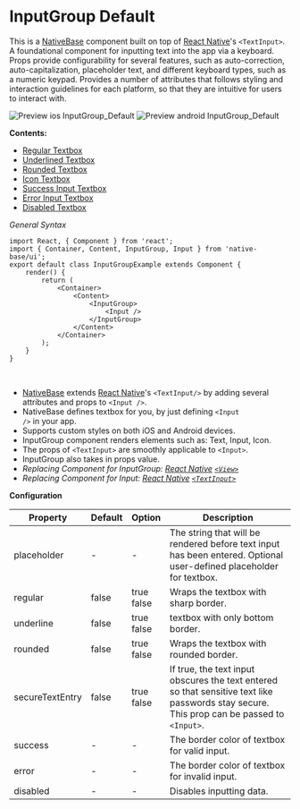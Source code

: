 # InputGroup Default

This is a [NativeBase](http://nativebase.io/) component built on top of [React Native](https://facebook.github.io/react-native/)'s <code>&lt;TextInput></code>.<br />
A foundational component for inputting text into the app via a keyboard. Props provide configurability for several features, such as auto-correction, auto-capitalization, placeholder text, and different keyboard types, such as a numeric keypad. Provides a number of attributes that follows styling and interaction guidelines for each platform, so that they are intuitive for users to interact with.

![Preview ios InputGroup_Default](https://raw.githubusercontent.com/GeekyAnts/NativeBase-KitchenSink/0.5.13/Screenshots/iOS/inputgroup.png)
![Preview android InputGroup_Default](https://raw.githubusercontent.com/GeekyAnts/NativeBase-KitchenSink/0.5.13/Screenshots/android/inputgroup.png)

**Contents:**
* [Regular Textbox](README.md#Regular_Textbox)
* [Underlined Textbox](README.md#Underlined_Textbox)
* [Rounded Textbox](README.md#Rounded_Textbox)
* [Icon Textbox](README.md#Icon_Textbox)
* [Success Input Textbox](README.md#Success_Input_Textbox)
* [Error Input Textbox](README.md#Error_Input_Textbox)
* [Disabled Textbox](README.md#Disabled_Textbox)

*General Syntax*

<pre class="line-numbers"><code class="language-jsx">import React, { Component } from 'react';
import { Container, Content, InputGroup, Input } from 'native-base/ui';
export default class InputGroupExample extends Component {
    render() {
        return (
            &lt;Container>
                &lt;Content>
                    &lt;InputGroup>
                        &lt;Input />
                    &lt;/InputGroup>
                &lt;/Content>
            &lt;/Container>
        );
    }
}</code></pre><br />

* [NativeBase](http://nativebase.io/) extends [React Native](https://facebook.github.io/react-native/)'s <code>&lt;TextInput/&gt;</code> by adding several attributes and props to <code>&lt;Input /&gt;</code>.
* NativeBase defines textbox for you, by just defining <code>&lt;Input /></code> in your app.
* Supports custom styles on both iOS and Android devices.
* InputGroup component renders elements such as: Text, Input, Icon.
* The props of <code>&lt;TextInput></code> are smoothly applicable to <code>&lt;Input></code>.
* InputGroup also takes in props value.</li>
* *Replacing Component for InputGroup: [React Native](https://facebook.github.io/react-native/) [<code>&lt;View></code>](https://facebook.github.io/react-native/docs/view.html)*
* *Replacing Component for Input: [React Native](https://facebook.github.io/react-native/) [<code>&lt;TextInput></code>](https://facebook.github.io/react-native/docs/textinput.html)*

**Configuration**

<table class="table table-bordered">
        <thead>
            <tr>
                <th>Property</th>
                <th>Default</th>
                <th>Option</th>
                <th width="50%">Description</th>
            </tr>
        </thead>
        <tbody>
            <tr>
                <td>placeholder</td>
                <td> - </td>
                <td> - </td>
                <td>The string that will be rendered before text input has been entered. Optional user-defined placeholder for textbox.</td>
            </tr>
            <tr>
                <td>regular</td>
                <td>false</td>
                <td>true <br />false <br />
                <td>Wraps the textbox with sharp border.</td>
            </tr>
            <tr>
                <td>underline</td>
                <td>false</td>
                <td>true <br />false <br />
                <td>textbox with only bottom border.</td>
            </tr>
            <tr>
                <td>rounded</td>
                <td>false</td>
                <td>true <br />false <br />
                <td>Wraps the textbox with rounded border.</td>
            </tr>
            <tr>
                <td>secureTextEntry</td>
                <td>false</td>
                <td>true <br /> false</td>
                <td>If true, the text input obscures the text entered so that sensitive text like passwords stay secure.<br />
                This prop can be passed to <code>&lt;Input></code>.</td>
            </tr>
            <tr>
                <td>success</td>
                <td> - </td>
                <td> - </td>
                <td>The border color of textbox for valid input.</td>
            </tr>
            <tr>
                <td>error</td>
                <td> - </td>
                <td> - </td>
                <td>The border color of textbox for invalid input.</td>
            </tr>
            <tr>
                <td>disabled</td>
                <td> - </td>
                <td> - </td>
                <td>Disables inputting data.</td>
            </tr>
        </tbody>
    </table><br />
